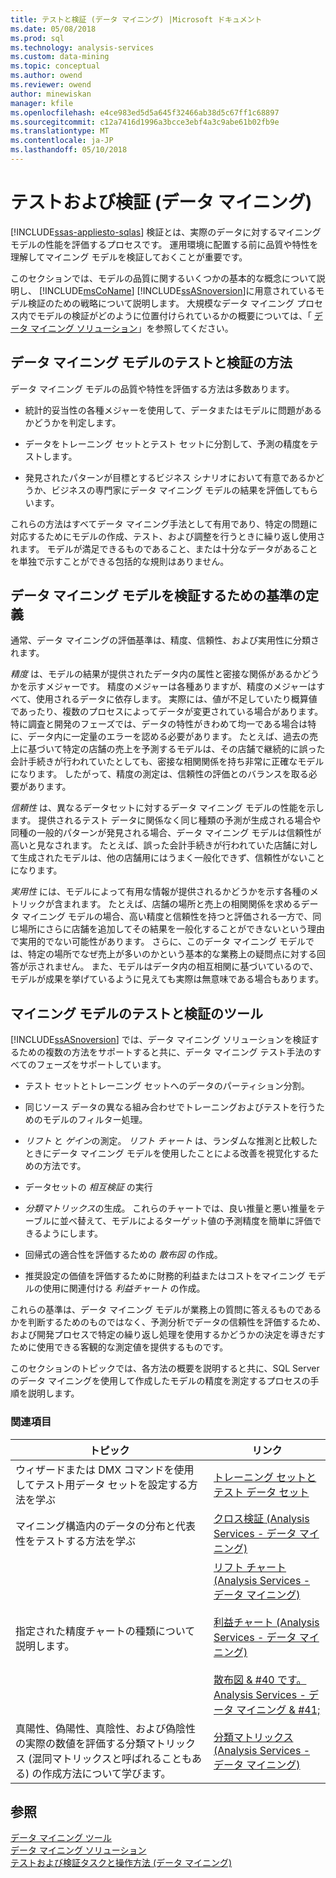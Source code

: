 ```yaml
---
title: テストと検証 (データ マイニング) |Microsoft ドキュメント
ms.date: 05/08/2018
ms.prod: sql
ms.technology: analysis-services
ms.custom: data-mining
ms.topic: conceptual
ms.author: owend
ms.reviewer: owend
author: minewiskan
manager: kfile
ms.openlocfilehash: e4ce983ed5d5a645f32466ab38d5c67ff1c68897
ms.sourcegitcommit: c12a7416d1996a3bcce3ebf4a3c9abe61b02fb9e
ms.translationtype: MT
ms.contentlocale: ja-JP
ms.lasthandoff: 05/10/2018
---
```

# <a name="testing-and-validation-data-mining"></a>テストおよび検証 (データ マイニング)
[!INCLUDE[ssas-appliesto-sqlas](../../includes/ssas-appliesto-sqlas.md)]
  検証とは、実際のデータに対するマイニング モデルの性能を評価するプロセスです。 運用環境に配置する前に品質や特性を理解してマイニング モデルを検証しておくことが重要です。  
  
 このセクションでは、モデルの品質に関するいくつかの基本的な概念について説明し、 [!INCLUDE[msCoName](../../includes/msconame-md.md)] [!INCLUDE[ssASnoversion](../../includes/ssasnoversion-md.md)]に用意されているモデル検証のための戦略について説明します。 大規模なデータ マイニング プロセス内でモデルの検証がどのように位置付けられているかの概要については、「 [データ マイニング ソリューション](../../analysis-services/data-mining/data-mining-solutions.md)」を参照してください。  
  
## <a name="methods-for-testing-and-validation-of-data-mining-models"></a>データ マイニング モデルのテストと検証の方法  
 データ マイニング モデルの品質や特性を評価する方法は多数あります。  
  
-   統計的妥当性の各種メジャーを使用して、データまたはモデルに問題があるかどうかを判定します。  
  
-   データをトレーニング セットとテスト セットに分割して、予測の精度をテストします。  
  
-   発見されたパターンが目標とするビジネス シナリオにおいて有意であるかどうか、ビジネスの専門家にデータ マイニング モデルの結果を評価してもらいます。  
  
 これらの方法はすべてデータ マイニング手法として有用であり、特定の問題に対応するためにモデルの作成、テスト、および調整を行うときに繰り返し使用されます。 モデルが満足できるものであること、または十分なデータがあることを単独で示すことができる包括的な規則はありません。  
  
## <a name="definition-of-criteria-for-validating-data-mining-models"></a>データ マイニング モデルを検証するための基準の定義  
 通常、データ マイニングの評価基準は、精度、信頼性、および実用性に分類されます。  
  
 *精度* は、モデルの結果が提供されたデータ内の属性と密接な関係があるかどうかを示すメジャーです。 精度のメジャーは各種ありますが、精度のメジャーはすべて、使用されるデータに依存します。 実際には、値が不足していたり概算値であったり、複数のプロセスによってデータが変更されている場合があります。 特に調査と開発のフェーズでは、データの特性がきわめて均一である場合は特に、データ内に一定量のエラーを認める必要があります。 たとえば、過去の売上に基づいて特定の店舗の売上を予測するモデルは、その店舗で継続的に誤った会計手続きが行われていたとしても、密接な相関関係を持ち非常に正確なモデルになります。 したがって、精度の測定は、信頼性の評価とのバランスを取る必要があります。  
  
 *信頼性* は、異なるデータセットに対するデータ マイニング モデルの性能を示します。 提供されるテスト データに関係なく同じ種類の予測が生成される場合や同種の一般的パターンが発見される場合、データ マイニング モデルは信頼性が高いと見なされます。 たとえば、誤った会計手続きが行われていた店舗に対して生成されたモデルは、他の店舗用にはうまく一般化できず、信頼性がないことになります。  
  
 *実用性* には、モデルによって有用な情報が提供されるかどうかを示す各種のメトリックが含まれます。 たとえば、店舗の場所と売上の相関関係を求めるデータ マイニング モデルの場合、高い精度と信頼性を持つと評価される一方で、同じ場所にさらに店舗を追加してその結果を一般化することができないという理由で実用的でない可能性があります。 さらに、このデータ マイニング モデルでは、特定の場所でなぜ売上が多いのかという基本的な業務上の疑問点に対する回答が示されません。 また、モデルはデータ内の相互相関に基づいているので、モデルが成果を挙げているように見えても実際は無意味である場合もあります。  
  
## <a name="tools-for-testing-and-validation-of-mining-models"></a>マイニング モデルのテストと検証のツール  
 [!INCLUDE[ssASnoversion](../../includes/ssasnoversion-md.md)] では、データ マイニング ソリューションを検証するための複数の方法をサポートすると共に、データ マイニング テスト手法のすべてのフェーズをサポートしています。  
  
-   テスト セットとトレーニング セットへのデータのパーティション分割。  
  
-   同じソース データの異なる組み合わせでトレーニングおよびテストを行うためのモデルのフィルター処理。  
  
-   *リフト* と *ゲイン*の測定。 *リフト チャート* は、ランダムな推測と比較したときにデータ マイニング モデルを使用したことによる改善を視覚化するための方法です。  
  
-   データセットの *相互検証* の実行  
  
-   *分類マトリックス*の生成。 これらのチャートでは、良い推量と悪い推量をテーブルに並べ替えて、モデルによるターゲット値の予測精度を簡単に評価できるようにします。  
  
-   回帰式の適合性を評価するための *散布図* の作成。  
  
-   推奨設定の価値を評価するために財務的利益またはコストをマイニング モデルの使用に関連付ける *利益チャート* の作成。  
  
 これらの基準は、データ マイニング モデルが業務上の質問に答えるものであるかを判断するためのものではなく、予測分析でデータの信頼性を評価するため、および開発プロセスで特定の繰り返し処理を使用するかどうかの決定を導きだすために使用できる客観的な測定値を提供するものです。  
  
 このセクションのトピックでは、各方法の概要を説明すると共に、SQL Server のデータ マイニングを使用して作成したモデルの精度を測定するプロセスの手順を説明します。  
  
### <a name="related-topics"></a>関連項目  
  
|トピック|リンク|  
|------------|-----------|  
|ウィザードまたは DMX コマンドを使用してテスト用データ セットを設定する方法を学ぶ|[トレーニング セットとテスト データ セット](../../analysis-services/data-mining/training-and-testing-data-sets.md)|  
|マイニング構造内のデータの分布と代表性をテストする方法を学ぶ|[クロス検証 &#40;Analysis Services - データ マイニング&#41;](../../analysis-services/data-mining/cross-validation-analysis-services-data-mining.md)|  
|指定された精度チャートの種類について説明します。|[リフト チャート &#40;Analysis Services - データ マイニング&#41;](../../analysis-services/data-mining/lift-chart-analysis-services-data-mining.md)<br /><br /> [利益チャート &#40;Analysis Services - データ マイニング&#41;](../../analysis-services/data-mining/profit-chart-analysis-services-data-mining.md)<br /><br /> [散布図 & #40 です。Analysis Services - データ マイニング & #41;](../../analysis-services/data-mining/scatter-plot-analysis-services-data-mining.md)|  
|真陽性、偽陽性、真陰性、および偽陰性の実際の数値を評価する分類マトリックス (混同マトリックスと呼ばれることもある) の作成方法について学びます。|[分類マトリックス &#40;Analysis Services - データ マイニング&#41;](../../analysis-services/data-mining/classification-matrix-analysis-services-data-mining.md)|  
  
## <a name="see-also"></a>参照  
 [データ マイニング ツール](../../analysis-services/data-mining/data-mining-tools.md)   
 [データ マイニング ソリューション](../../analysis-services/data-mining/data-mining-solutions.md)   
 [テストおよび検証タスクと操作方法 &#40;データ マイニング&#41;](../../analysis-services/data-mining/testing-and-validation-tasks-and-how-tos-data-mining.md)  
  
  
